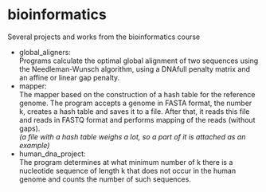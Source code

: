 # bioinformatics
Several projects and works from the bioinformatics course   
* global_aligners: <br>Programs calculate the optimal global alignment of two sequences using the Needleman-Wunsch algorithm, using a DNAfull penalty matrix and an affine or linear gap penalty.<br>
* mapper: <br>The mapper based on the construction of a hash table for the reference genome. The program accepts a genome in FASTA format, the number k, creates a hash table and saves it to a file. After that, it reads this file and reads in FASTQ format and performs mapping of the reads (without gaps).<br>
*(a file with a hash table weighs a lot, so a part of it is attached as an example)*<br>
* human_dna_project: <br>The program determines at what minimum number of k there is a nucleotide sequence of length k that does not occur in the human genome and counts the number of such sequences.

